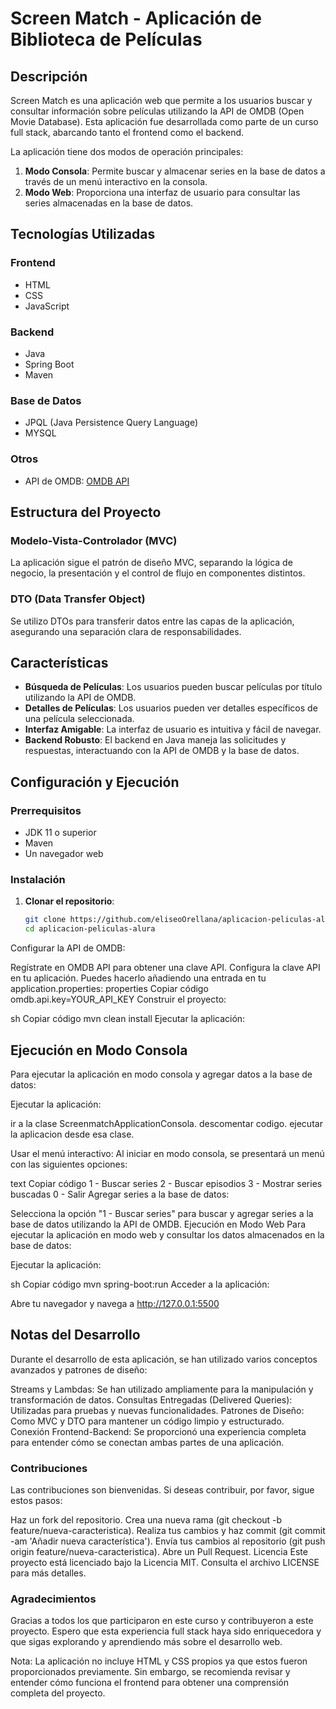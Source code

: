 # Screen Match - Aplicación de Biblioteca de Películas

## Descripción

Screen Match es una aplicación web que permite a los usuarios buscar y consultar información sobre películas utilizando la API de OMDB (Open Movie Database). Esta aplicación fue desarrollada como parte de un curso full stack, abarcando tanto el frontend como el backend.

La aplicación tiene dos modos de operación principales:

1. **Modo Consola**: Permite buscar y almacenar series en la base de datos a través de un menú interactivo en la consola.
2. **Modo Web**: Proporciona una interfaz de usuario para consultar las series almacenadas en la base de datos.

## Tecnologías Utilizadas

### Frontend
- HTML
- CSS
- JavaScript

### Backend
- Java
- Spring Boot
- Maven

### Base de Datos
- JPQL (Java Persistence Query Language)
- MYSQL

### Otros
- API de OMDB: [OMDB API](https://www.omdbapi.com/)

## Estructura del Proyecto

### Modelo-Vista-Controlador (MVC)
La aplicación sigue el patrón de diseño MVC, separando la lógica de negocio, la presentación y el control de flujo en componentes distintos.

### DTO (Data Transfer Object)
Se utilizo DTOs para transferir datos entre las capas de la aplicación, asegurando una separación clara de responsabilidades.

## Características

- **Búsqueda de Películas**: Los usuarios pueden buscar películas por título utilizando la API de OMDB.
- **Detalles de Películas**: Los usuarios pueden ver detalles específicos de una película seleccionada.
- **Interfaz Amigable**: La interfaz de usuario es intuitiva y fácil de navegar.
- **Backend Robusto**: El backend en Java maneja las solicitudes y respuestas, interactuando con la API de OMDB y la base de datos.

## Configuración y Ejecución

### Prerrequisitos
- JDK 11 o superior
- Maven
- Un navegador web

### Instalación

1. **Clonar el repositorio**:
   ```sh
   git clone https://github.com/eliseoOrellana/aplicacion-peliculas-alura
   cd aplicacion-peliculas-alura
   
Configurar la API de OMDB:

Regístrate en OMDB API para obtener una clave API.
Configura la clave API en tu aplicación. Puedes hacerlo añadiendo una entrada en tu application.properties:
properties
Copiar código
omdb.api.key=YOUR_API_KEY
Construir el proyecto:

sh
Copiar código
mvn clean install
Ejecutar la aplicación:


## Ejecución en Modo Consola

Para ejecutar la aplicación en modo consola y agregar datos a la base de datos:

Ejecutar la aplicación:

ir a la clase ScreenmatchApplicationConsola.
descomentar codigo.
ejecutar la aplicacion desde esa clase.

Usar el menú interactivo:
Al iniciar en modo consola, se presentará un menú con las siguientes opciones:

text
Copiar código
1 - Buscar series 
2 - Buscar episodios
3 - Mostrar series buscadas
0 - Salir
Agregar series a la base de datos:

Selecciona la opción "1 - Buscar series" para buscar y agregar series a la base de datos utilizando la API de OMDB.
Ejecución en Modo Web
Para ejecutar la aplicación en modo web y consultar los datos almacenados en la base de datos:

Ejecutar la aplicación:

sh
Copiar código
mvn spring-boot:run
Acceder a la aplicación:

Abre tu navegador y navega a http://127.0.0.1:5500 


## Notas del Desarrollo

Durante el desarrollo de esta aplicación, se han utilizado varios conceptos avanzados y patrones de diseño:

Streams y Lambdas: Se han utilizado ampliamente para la manipulación y transformación de datos.
Consultas Entregadas (Delivered Queries): Utilizadas para pruebas y nuevas funcionalidades.
Patrones de Diseño: Como MVC y DTO para mantener un código limpio y estructurado.
Conexión Frontend-Backend: Se proporcionó una experiencia completa para entender cómo se conectan ambas partes de una aplicación.

### Contribuciones

Las contribuciones son bienvenidas. Si deseas contribuir, por favor, sigue estos pasos:

Haz un fork del repositorio.
Crea una nueva rama (git checkout -b feature/nueva-caracteristica).
Realiza tus cambios y haz commit (git commit -am 'Añadir nueva característica').
Envía tus cambios al repositorio (git push origin feature/nueva-caracteristica).
Abre un Pull Request.
Licencia
Este proyecto está licenciado bajo la Licencia MIT. Consulta el archivo LICENSE para más detalles.

### Agradecimientos

Gracias a todos los que participaron en este curso y contribuyeron a este proyecto. Espero que esta experiencia full stack haya sido enriquecedora y que sigas explorando y aprendiendo más sobre el desarrollo web.

Nota: La aplicación no incluye HTML y CSS propios ya que estos fueron proporcionados previamente. Sin embargo, se recomienda revisar y entender cómo funciona el frontend para obtener una comprensión completa del proyecto.
